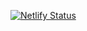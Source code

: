 [![Netlify Status](https://api.netlify.com/api/v1/badges/e46927ee-16e7-42af-b641-254260fea9b2/deploy-status)](https://app.netlify.com/projects/theshack/deploys)
